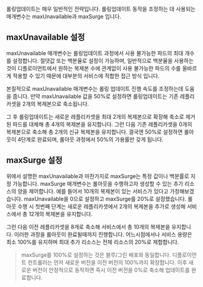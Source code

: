 롤링업데이트는 매우 일반적인 전략입니다.
롤링업데이트 동작을 조정하는 데 사용되는 매개변수는 maxUnavailable과 maxSurge 입니다.

## maxUnavailable 설정

maxUnavailable 매개변수는 롤링업데이트 과정에서 사용 불가능한 파드의 최대 개수를 설정합니다.
절댓값 또는 백분율로 설정이 가능하며, 일반적으로 백분율을 사용하는 것이 디플로이먼트에서 원하는 복제본 수에 관계없이 사용 불가능한 파드의 수를 올바르게 적용할 수 있기 때문에 대부분의 서비스에 적합한 접근 방식 입니다.

본질적으로 maxUnavailable 매개변수는 롤링 업데이트 진행 속도를 조정하는데 도움을 줍니다.
만약 maxUnavailable 값을 50%로 설정하면 롤링업데이트는 기존 레플리카셋을 2개의 복제본으로 축소됩니다.

그 후 롤링업데이트는 새로운 레플리카셋을 최대 2개의 복제본으로 확장해 축소로 제거된 파드를 대체해 총 4개의 복제본을 유지합니다.
그런 다음 기존 레플리카셋을 0개의 복제본으로 축소해 총 2개의 신규 복제본을 유지합니다. 
결국엔 50%로 설정하면 롤아웃이 4단계로 완료되며, 롤아웃 과정에서 50%의 가용률만 갖게 됩니다.


## maxSurge 설정

위에서 설명한 maxUnavailable과 마찬가지로 maxSurge는 특정 값이나 백분률로 지정 가능합니다.
maxSurge 매개변수는 롤아웃을 수행하고자 생성할 수 있는 추가 리소스의 양을 제어합니다. 
예를 들어서 10개의 복제본이 있는 서비스가 있다고 가정해보겠습니다.
maxUnavailable을 0으로 설정하고 maxSurge를 20%로 설정했습니다. 롤아웃 수행 시 첫번째 단계는 새로운 레플리카셋에서 2개의 복제본을 추가로 생성해 서비스에서 총 12개의 복제본을 유지합니다.

그런 다음 이전 레플리카셋을 8개로 축소해 서비스에서 총 10개의 복제본을 유지합니다. 이러한 과정을 롤아웃이 완료될때까지 진행합니다. 어느시점에서나 서비스 용량은 최소 100%를 유지하며 최대 추가 리소스는 전체 리소스의 20%로 제합합니다.

> maxSurge를 100%로 설정하는 것은 블루/그린 배포와 동일합니다. 디플로이먼트 컨트롤러는 먼저 새로운 버전을 이전 버전의 100%까지 확장합니다. 이후 새로운 버전이 안정적으로 동작하면 즉시 이전 버전을 0%로 축소해 업데이트를 완료합니다.
